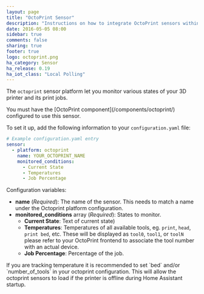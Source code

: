 ```yaml
---
layout: page
title: "OctoPrint Sensor"
description: "Instructions on how to integrate OctoPrint sensors within Home Assistant."
date: 2016-05-05 08:00
sidebar: true
comments: false
sharing: true
footer: true
logo: octoprint.png
ha_category: Sensor
ha_release: 0.19
ha_iot_class: "Local Polling"
---
```



The `octoprint` sensor platform let you monitor various states of your 3D printer and its print jobs.

<p class='note'>
You must have the [OctoPrint component](/components/octoprint/) configured to use this sensor.
</p>

To set it up, add the following information to your `configuration.yaml` file:

```yaml
# Example configuration.yaml entry
sensor:
  - platform: octoprint
    name: YOUR_OCTOPRINT_NAME
    monitored_conditions:
      - Current State
      - Temperatures
      - Job Percentage
```

Configuration variables:

- **name** (*Required*): The name of the sensor. This needs to match a name under the Octoprint platform configuration.
- **monitored_conditions** array (*Required*): States to monitor.
  - **Current State**: Text of current state)
  - **Temperatures**:  Temperatures of all available tools, eg. `print`, `head`, `print bed`, etc. These will be displayed as `tool0`, `tool1`, or `toolN` please refer to your OctoPrint frontend to associate the tool number with an actual device.
  - **Job Percentage**: Percentage of the job.


<p class='note'>
If you are tracking temperature it is recommended to set `bed` and/or `number_of_tools` in your octoprint configuration. This will allow the octoprint sensors to load if the printer is offline during Home Assistant startup.
</p>

